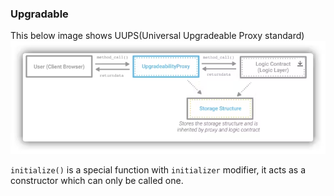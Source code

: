 ### Upgradable 

This below image shows UUPS(Universal Upgradeable Proxy standard)
![img.png](img.png)

`initialize()` is a special function with `initializer` modifier, it acts as a constructor which can only be called one.
